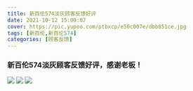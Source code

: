 ```yaml
---
title: 新百伦574淡灰顾客反馈好评
date: 2021-10-12 15:00:07
cover: https://pic.yupoo.com/ptbxcp/e50c007e/dbb851ce.jpg
tags: [新百伦,新百伦574]
categories: [顾客反馈]
---
```


###  新百伦574淡灰顾客反馈好评，感谢老板！
![](https://pic.yupoo.com/ptbxcp/3616c9ee/31db365d.jpg)
![](https://pic.yupoo.com/ptbxcp/66e0e8dc/ac3f3dc0.jpg)
![](https://pic.yupoo.com/ptbxcp/e50c007e/dbb851ce.jpg)
